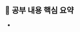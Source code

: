 <!--
### ✅ issue check list
```
- 작성자 본인을 Assign 해주세요.
- 공부한 주제의 Label에서 골라 태그해주세요.
- 공부가 완료되었다면 Close 해주세요
```
-->
## 📄 공부 내용 핵심 요약
* 